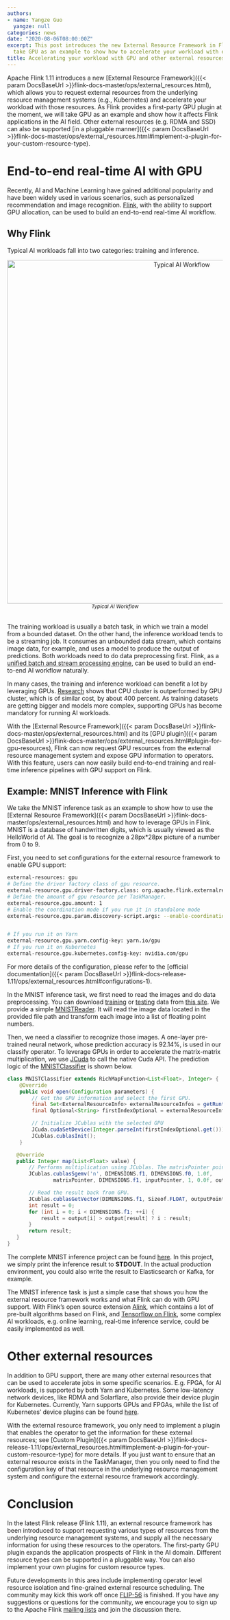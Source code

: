 ```yaml
---
authors:
- name: Yangze Guo
  yangze: null
categories: news
date: "2020-08-06T08:00:00Z"
excerpt: This post introduces the new External Resource Framework in Flink 1.11 and
  take GPU as an example to show how to accelerate your workload with external resources.
title: Accelerating your workload with GPU and other external resources
---
```


Apache Flink 1.11 introduces a new [External Resource Framework]({{< param DocsBaseUrl >}}flink-docs-master/ops/external_resources.html),
which allows you to request external resources from the underlying resource management systems (e.g., Kubernetes) and accelerate your workload with
those resources. As Flink provides a first-party GPU plugin at the moment, we will take GPU as an example and show how it affects Flink applications
in the AI field. Other external resources (e.g. RDMA and SSD) can also be supported [in a pluggable manner]({{< param DocsBaseUrl >}}flink-docs-master/ops/external_resources.html#implement-a-plugin-for-your-custom-resource-type).

# End-to-end real-time AI with GPU

Recently, AI and Machine Learning have gained additional popularity and have been widely used in various scenarios, such
as personalized recommendation and image recognition. [Flink](https://flink.apache.org/), with the ability to support GPU
allocation, can be used to build an end-to-end real-time AI workflow.

## Why Flink

Typical AI workloads fall into two categories: training and inference.

<center>
<img src="{{< siteurl >}}/img/blog/2020-08-06-accelerate-with-external-resources/ai-workflow.png" width="800px" alt="Typical AI Workflow"/>
<br/>
<i><small>Typical AI Workflow</small></i>
</center>
<br/>

The training workload is usually a batch task, in which we train a model from a bounded dataset. On the other hand, the inference
workload tends to be a streaming job. It consumes an unbounded data stream, which contains image data, for example, and uses a model
to produce the output of predictions. Both workloads need to do data preprocessing first. Flink, as a
[unified batch and stream processing engine](https://flink.apache.org/news/2019/02/13/unified-batch-streaming-blink.html), can be used to build an end-to-end AI workflow naturally.

In many cases, the training and inference workload can benefit a lot by leveraging GPUs. [Research](https://azure.microsoft.com/en-us/blog/gpus-vs-cpus-for-deployment-of-deep-learning-models/)
shows that CPU cluster is outperformed by GPU cluster, which is of similar cost, by about 400 percent. As training datasets
are getting bigger and models more complex, supporting GPUs has become mandatory for running AI workloads.

With the [External Resource Framework]({{< param DocsBaseUrl >}}flink-docs-master/ops/external_resources.html)
and its [GPU plugin]({{< param DocsBaseUrl >}}flink-docs-master/ops/external_resources.html#plugin-for-gpu-resources), Flink
can now request GPU resources from the external resource management system and expose GPU information to operators. With this
feature, users can now easily build end-to-end training and real-time inference pipelines with GPU support on Flink.

## Example: MNIST Inference with Flink

We take the MNIST inference task as an example to show how to use the [External Resource Framework]({{< param DocsBaseUrl >}}flink-docs-master/ops/external_resources.html)
and how to leverage GPUs in Flink. MNIST is a database of handwritten digits, which is usually viewed as the HelloWorld of AI.
The goal is to recognize a 28px*28px picture of a number from 0 to 9.

First, you need to set configurations for the external resource framework to enable GPU support:

```bash
external-resources: gpu
# Define the driver factory class of gpu resource.
external-resource.gpu.driver-factory.class: org.apache.flink.externalresource.gpu.GPUDriverFactory
# Define the amount of gpu resource per TaskManager.
external-resource.gpu.amount: 1
# Enable the coordination mode if you run it in standalone mode
external-resource.gpu.param.discovery-script.args: --enable-coordination


# If you run it on Yarn
external-resource.gpu.yarn.config-key: yarn.io/gpu
# If you run it on Kubernetes
external-resource.gpu.kubernetes.config-key: nvidia.com/gpu
```

For more details of the configuration, please refer to the [official documentation]({{< param DocsBaseUrl >}}flink-docs-release-1.11/ops/external_resources.html#configurations-1).

In the MNIST inference task, we first need to read the images and do data preprocessing. You can download [training](http://yann.lecun.com/exdb/mnist/train-images-idx3-ubyte.gz)
or [testing](http://yann.lecun.com/exdb/mnist/t10k-images-idx3-ubyte.gz) data from [this site](http://yann.lecun.com/exdb/mnist/).
We provide a simple [MNISTReader](https://github.com/KarmaGYZ/flink-mnist/blob/master/src/main/java/org/apache/flink/MNISTReader.java).
It will read the image data located in the provided file path and transform each image into a list of floating point numbers.

Then, we need a classifier to recognize those images. A one-layer pre-trained neural network, whose prediction accuracy is 92.14%,
is used in our classify operator. To leverage GPUs in order to accelerate the matrix-matrix multiplication, we use [JCuda](https://github.com/jcuda/jcuda)
to call the native Cuda API. The prediction logic of the [MNISTClassifier](https://github.com/KarmaGYZ/flink-mnist/blob/master/src/main/java/org/apache/flink/MNISTClassifier.java) is shown below.

```java
class MNISTClassifier extends RichMapFunction<List<Float>, Integer> {
    @Override
    public void open(Configuration parameters) {
        // Get the GPU information and select the first GPU.
        final Set<ExternalResourceInfo> externalResourceInfos = getRuntimeContext().getExternalResourceInfos(resourceName);
        final Optional<String> firstIndexOptional = externalResourceInfos.iterator().next().getProperty("index");

        // Initialize JCublas with the selected GPU
        JCuda.cudaSetDevice(Integer.parseInt(firstIndexOptional.get()));
        JCublas.cublasInit();
    }

   @Override
   public Integer map(List<Float> value) {
       // Performs multiplication using JCublas. The matrixPointer points to our pre-trained model.
       JCublas.cublasSgemv('n', DIMENSIONS.f1, DIMENSIONS.f0, 1.0f,
               matrixPointer, DIMENSIONS.f1, inputPointer, 1, 0.0f, outputPointer, 1);

       // Read the result back from GPU.
       JCublas.cublasGetVector(DIMENSIONS.f1, Sizeof.FLOAT, outputPointer, 1, Pointer.to(output), 1);
       int result = 0;
       for (int i = 0; i < DIMENSIONS.f1; ++i) {
           result = output[i] > output[result] ? i : result;
       }
       return result;
   }
}
```

The complete MNIST inference project can be found [here](https://github.com/KarmaGYZ/flink-mnist). In this project, we simply
print the inference result to **STDOUT**. In the actual production environment, you could also write the result to Elasticsearch or Kafka, for example.

The MNIST inference task is just a simple case that shows you how the external resource framework works and what Flink can
do with GPU support. With Flink’s open source extension [Alink](https://github.com/alibaba/Alink), which contains a lot of
pre-built algorithms based on Flink, and [Tensorflow on Flink](https://github.com/alibaba/flink-ai-extended), some complex
AI workloads, e.g. online learning, real-time inference service, could be easily implemented as well.

# Other external resources

In addition to GPU support, there are many other external resources that can be used to accelerate jobs in some specific scenarios.
E.g. FPGA, for AI workloads, is supported by both Yarn and Kubernetes. Some low-latency network devices, like RDMA and Solarflare, also
provide their device plugin for Kubernetes. Currently, Yarn supports GPUs and FPGAs, while the list of Kubernetes’ device plugins can be found [here](https://kubernetes.io/docs/concepts/extend-kubernetes/compute-storage-net/device-plugins/#examples).

With the external resource framework, you only need to implement a plugin that enables the operator to get the information
for these external resources; see [Custom Plugin]({{< param DocsBaseUrl >}}flink-docs-release-1.11/ops/external_resources.html#implement-a-plugin-for-your-custom-resource-type)
for more details. If you just want to ensure that an external resource exists in the TaskManager, then you only need to find the
configuration key of that resource in the underlying resource management system and configure the external resource framework accordingly.

# Conclusion

In the latest Flink release (Flink 1.11), an external resource framework has been introduced to support requesting various types of
resources from the underlying resource management systems, and supply all the necessary information for using these resources to the
operators. The first-party GPU plugin expands the application prospects of Flink in the AI domain. Different resource types can be supported
in a pluggable way. You can also implement your own plugins for custom resource types.

Future developments in this area include implementing operator level resource isolation and fine-grained external resource scheduling.
The community may kick this work off once [FLIP-56](https://cwiki.apache.org/confluence/display/FLINK/FLIP-56%3A+Dynamic+Slot+Allocation)
is finished. If you have any suggestions or questions for the community, we encourage you to sign up to the Apache Flink
[mailing lists](https://flink.apache.org/community.html#mailing-lists) and join the discussion there.
